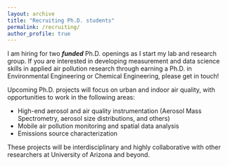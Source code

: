 ```yaml
---
layout: archive
title: "Recruiting Ph.D. students"
permalink: /recruiting/
author_profile: true
---
```


I am hiring for two <b><i>funded</i></b> Ph.D. openings as I start my lab and research group. If you are interested in developing measurement and data science skills in applied air pollution research through earning a Ph.D. in Environmental Engineering or Chemical Engineering, please get in touch!

Upcoming Ph.D. projects will focus on urban and indoor air quality, with opportunities to work in the following areas:
<ul>
	<li>High-end aerosol and air quality instrumentation (Aerosol Mass Spectrometry, aerosol size distributions, and others) </li>
	<li>Mobile air pollution monitoring and spatial data analysis</li>
	<li>Emissions source characterization</li>
</ul>
These projects will be interdisciplinary and highly collaborative with other researchers at University of Arizona and beyond. 